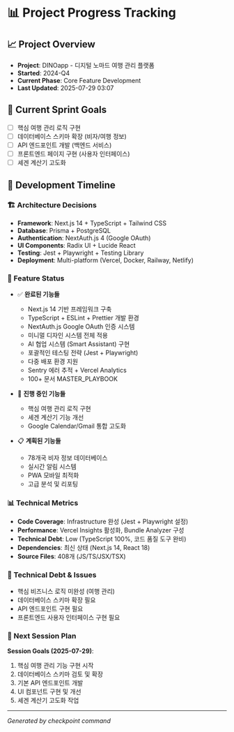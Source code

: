 # 📊 Project Progress Tracking

## 📈 Project Overview

- **Project**: DINOapp - 디지털 노마드 여행 관리 플랫폼
- **Started**: 2024-Q4
- **Current Phase**: Core Feature Development
- **Last Updated**: 2025-07-29 03:07

## 🎯 Current Sprint Goals

- [ ] 핵심 여행 관리 로직 구현
- [ ] 데이터베이스 스키마 확장 (비자/여행 정보)
- [ ] API 엔드포인트 개발 (백엔드 서비스)
- [ ] 프론트엔드 페이지 구현 (사용자 인터페이스)
- [ ] 셰겐 계산기 고도화

## 📅 Development Timeline

### 🏗️ Architecture Decisions

- **Framework**: Next.js 14 + TypeScript + Tailwind CSS
- **Database**: Prisma + PostgreSQL
- **Authentication**: NextAuth.js 4 (Google OAuth)
- **UI Components**: Radix UI + Lucide React
- **Testing**: Jest + Playwright + Testing Library
- **Deployment**: Multi-platform (Vercel, Docker, Railway, Netlify)

### 🚀 Feature Status

- ✅ **완료된 기능들**
  - Next.js 14 기반 프레임워크 구축
  - TypeScript + ESLint + Prettier 개발 환경
  - NextAuth.js Google OAuth 인증 시스템
  - 미니멀 디자인 시스템 전체 적용
  - AI 협업 시스템 (Smart Assistant) 구현
  - 포괄적인 테스팅 전략 (Jest + Playwright)
  - 다중 배포 환경 지원
  - Sentry 에러 추적 + Vercel Analytics
  - 100+ 문서 MASTER_PLAYBOOK

- 🔄 **진행 중인 기능들**
  - 핵심 여행 관리 로직 구현
  - 셰겐 계산기 기능 개선
  - Google Calendar/Gmail 통합 고도화

- 📋 **계획된 기능들**
  - 78개국 비자 정보 데이터베이스
  - 실시간 알림 시스템
  - PWA 모바일 최적화
  - 고급 분석 및 리포팅

### 📊 Technical Metrics

- **Code Coverage**: Infrastructure 완성 (Jest + Playwright 설정)
- **Performance**: Vercel Insights 활성화, Bundle Analyzer 구성
- **Technical Debt**: Low (TypeScript 100%, 코드 품질 도구 완비)
- **Dependencies**: 최신 상태 (Next.js 14, React 18)
- **Source Files**: 408개 (JS/TS/JSX/TSX)

### 🐛 Technical Debt & Issues

- 핵심 비즈니스 로직 미완성 (여행 관리)
- 데이터베이스 스키마 확장 필요
- API 엔드포인트 구현 필요
- 프론트엔드 사용자 인터페이스 구현 필요

### 📝 Next Session Plan

**Session Goals (2025-07-29)**:

1. 핵심 여행 관리 기능 구현 시작
2. 데이터베이스 스키마 검토 및 확장
3. 기본 API 엔드포인트 개발
4. UI 컴포넌트 구현 및 개선
5. 셰겐 계산기 고도화 작업

---

_Generated by checkpoint command_
